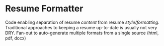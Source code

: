# Resume Formatter

Code enabling separation of resume *content* from resume *style/formatting*.
Traditional approaches to keeping a resume up-to-date is usually not very DRY.
Fan-out to auto-generate multiple formats from a single source (html, pdf, docx)
